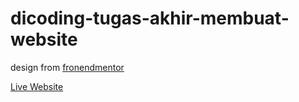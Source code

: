 # dicoding-tugas-akhir-membuat-website
design from [fronendmentor](https://www.frontendmentor.io/challenges/news-homepage-H6SWTa1MFl/hub)

[Live Website](https://dicoding-tugas-akhir-membuat-website.vercel.app/)